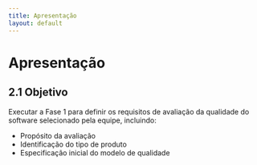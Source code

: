 ```yaml
---
title: Apresentação
layout: default
---
```


# Apresentação

## 2.1 Objetivo
Executar a Fase 1 para definir os requisitos de avaliação da qualidade do software selecionado pela equipe, incluindo:

- Propósito da avaliação
- Identificação do tipo de produto
- Especificação inicial do modelo de qualidade
